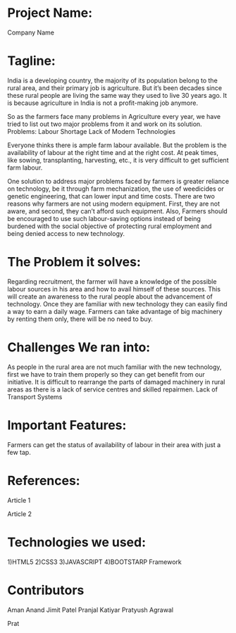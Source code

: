 # Project Name: 
Company Name

# Tagline: 

India is a developing country, the majority of its population belong to the rural area, and their primary job is agriculture. But it’s been decades since these rural people are living the same way they used to live 30 years ago. It is because agriculture in India is not a profit-making job anymore.

So as the farmers face many problems in Agriculture every year, we have tried to list out two major problems from it and work on its solution.
Problems:
Labour Shortage
Lack of Modern Technologies
 
Everyone thinks there is ample farm labour available. But the problem is the availability of labour at the right time and at the right cost. At peak times, like sowing, transplanting, harvesting, etc., it is very difficult to get sufficient farm labour. 

One solution to address major problems faced by farmers is greater reliance on technology, be it through farm mechanization, the use of weedicides or genetic engineering, that can lower input and time costs. There are two reasons why farmers are not using modern equipment. First, they are not aware, and second, they can’t afford such equipment. 
Also, Farmers should be encouraged to use such labour-saving options instead of being burdened with the social objective of protecting rural employment and being denied access to new technology. 

# The Problem it solves:

 Regarding recruitment, the farmer will have a knowledge of the possible labour sources in his area and how to avail himself of these sources. 
This will create an awareness to the rural people about the advancement of technology. Once they are familiar with new technology they can easily find a way to earn a daily wage.
Farmers can take advantage of big machinery by renting them only, there will be no need to buy.



# Challenges We ran into:

As people in the rural area are not much familiar with the new technology, first we have to train them properly so they can get benefit from our initiative.
It is difficult to rearrange the parts of damaged machinery in rural areas as there is a lack of service centres and skilled repairmen.
Lack of Transport Systems 






# Important Features:

Farmers can get the status of availability of labour in their area with just a few tap.







# References:

Article 1

Article 2


# Technologies we used:


1)HTML5 
2)CSS3
3)JAVASCRIPT
4)BOOTSTARP Framework

# Contributors

Aman Anand 
Jimit Patel
Pranjal Katiyar
Pratyush Agrawal




Prat



